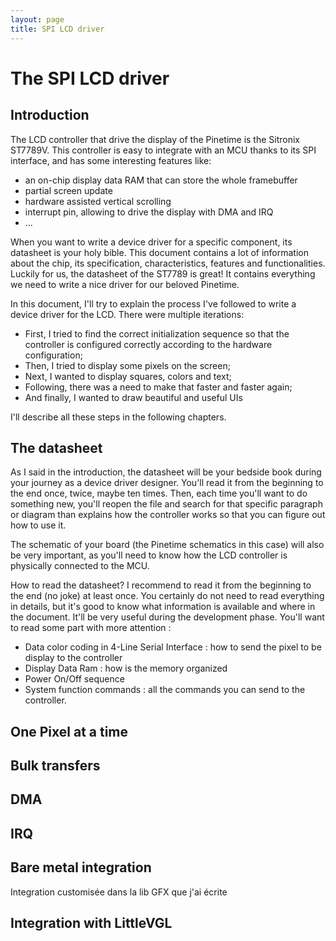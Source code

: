 ```yaml
---
layout: page
title: SPI LCD driver
---
```


# The SPI LCD driver
## Introduction
The LCD controller that drive the display of the Pinetime is the Sitronix ST7789V. This controller is easy to integrate with an MCU thanks to its SPI interface, and has some interesting features like:
- an on-chip display data RAM that can store the whole framebuffer
- partial screen update
- hardware assisted vertical scrolling
- interrupt pin, allowing to drive the display with DMA and IRQ
- ...

When you want to write a device driver for a specific component, its datasheet is your holy bible. This document contains a lot of information about the chip, its specification, characteristics, features and functionalities.
Luckily for us, the datasheet of the ST7789 is great! It contains everything we need to write a nice driver for our beloved Pinetime.  

In this document, I'll try to explain the process I've followed to write a device driver for the LCD. There were multiple iterations:
- First, I tried to find the correct initialization sequence so that the controller is configured correctly according to the hardware configuration;
- Then, I tried to display some pixels on the screen;
- Next, I wanted to display squares, colors and text;
- Following, there was a need to make that faster and faster again;
- And finally, I wanted to draw beautiful and useful UIs

I'll describe all these steps in the following chapters.

## The datasheet
As I said in the introduction, the datasheet will be your bedside book during your journey as a device driver designer. You'll read it from the beginning to the end once, twice, maybe ten times. Then, each time you'll want to do something new, you'll reopen the file and search for that specific paragraph or diagram than explains how the controller works so that you can figure out how to use it.

The schematic of your board (the Pinetime schematics in this case) will also be very important, as you'll need to know how the LCD controller is physically connected to the MCU.

How to read the datasheet? I recommend to read it from the beginning to the end (no joke) at least once. You certainly do not need to read everything in details, but it's good to know what information is available and where in the document. It'll be very useful during the development phase.
You'll want to read some part with more attention :
- Data color coding in 4-Line Serial Interface : how to send the pixel to be display to the controller
- Display Data Ram : how is the memory organized
- Power On/Off sequence
- System function commands : all the commands you can send to the controller.

## One Pixel at a time


## Bulk transfers

## DMA

## IRQ

## Bare metal integration
Integration customisée dans la lib GFX que j'ai écrite

## Integration with LittleVGL
